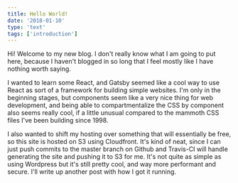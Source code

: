 ```yaml
---
title: Hello World!
date: '2018-01-10'
type: 'text'
tags: ['introduction']
---
```


Hi! Welcome to my new blog. I don't really know what I am going to put here, because I haven't blogged in so long that I feel mostly like I have nothing worth saying.

I wanted to learn some React, and Gatsby seemed like a cool way to use React as sort of a framework for building simple websites. I'm only in the beginning stages, but components seem like a very nice thing for web development, and being able to compartmentalize the CSS by component also seems really cool, if a little unusual compared to the mammoth CSS files I've been building since 1998.

I also wanted to shift my hosting over something that will essentially be free, so this site is hosted on S3 using Cloudfront. It's kind of neat, since I can just push commits to the master branch on Github and Travis-CI will handle generating the site and pushing it to S3 for me. It's not quite as simple as using Wordpress but it's still pretty cool, and way more performant and secure. I'll write up another post with how I got it running.
